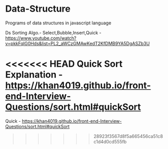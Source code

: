 # Data-Structure
Programs of data structures in javascript language

Ds Sorting Algo.-
Select,Bubble,Insert,Quick -https://www.youtube.com/watch?v=pkkFqlG0Hds&list=PL2_aWCzGMAwKedT2KfDMB9YA5DgASZb3U

<<<<<<< HEAD
Quick Sort Explanation -https://khan4019.github.io/front-end-Interview-Questions/sort.html#quickSort
=======
Quick - https://khan4019.github.io/front-end-Interview-Questions/sort.html#quickSort

>>>>>>> 28923f3567d8f5a665456ca51c8c1d4d0cd555fb

